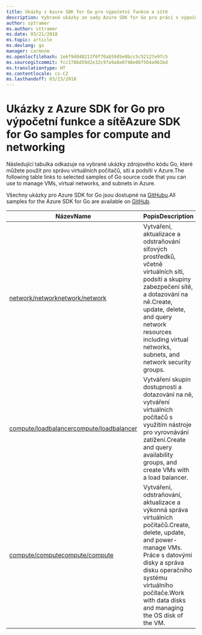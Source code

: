 ```yaml
---
title: Ukázky z Azure SDK for Go pro výpočetní funkce a sítě
description: Vybrané ukázky ze sady Azure SDK for Go pro práci s výpočetními funkcemi, jako jsou virtuální počítače a virtuální sítě
author: sptramer
ms.author: sttramer
ms.date: 03/21/2018
ms.topic: article
ms.devlang: go
manager: carmonm
ms.openlocfilehash: 1e6f9d848213f0f70ab59d5e0bcc5c52127e97c5
ms.sourcegitcommit: fcc1786d59d2e32c97a9a8e0748e06f564a961bd
ms.translationtype: HT
ms.contentlocale: cs-CZ
ms.lasthandoff: 03/23/2018
---
```

# <a name="azure-sdk-for-go-samples-for-compute-and-networking"></a><span data-ttu-id="170bc-103">Ukázky z Azure SDK for Go pro výpočetní funkce a sítě</span><span class="sxs-lookup"><span data-stu-id="170bc-103">Azure SDK for Go samples for compute and networking</span></span>

<span data-ttu-id="170bc-104">Následující tabulka odkazuje na vybrané ukázky zdrojového kódu Go, které můžete použít pro správu virtuálních počítačů, sítí a podsítí v Azure.</span><span class="sxs-lookup"><span data-stu-id="170bc-104">The following table links to selected samples of Go source code that you can use to manage VMs, virtual networks, and subnets in Azure.</span></span> 

<span data-ttu-id="170bc-105">Všechny ukázky pro Azure SDK for Go jsou dostupné na [GitHubu](https://github.com/Azure-Samples/azure-sdk-for-go-samples).</span><span class="sxs-lookup"><span data-stu-id="170bc-105">All samples for the Azure SDK for Go are available on [GitHub](https://github.com/Azure-Samples/azure-sdk-for-go-samples).</span></span>

| <span data-ttu-id="170bc-106">Název</span><span class="sxs-lookup"><span data-stu-id="170bc-106">Name</span></span> | <span data-ttu-id="170bc-107">Popis</span><span class="sxs-lookup"><span data-stu-id="170bc-107">Description</span></span> |
|------|-------------|
| [<span data-ttu-id="170bc-108">network/network</span><span class="sxs-lookup"><span data-stu-id="170bc-108">network/network</span></span>](https://github.com/Azure-Samples/azure-sdk-for-go-samples/blob/master/network/network.go) | <span data-ttu-id="170bc-109">Vytváření, aktualizace a odstraňování síťových prostředků, včetně virtuálních sítí, podsítí a skupiny zabezpečení sítě, a dotazování na ně.</span><span class="sxs-lookup"><span data-stu-id="170bc-109">Create, update, delete, and query network resources including virtual networks, subnets, and network security groups.</span></span> |
| [<span data-ttu-id="170bc-110">compute/loadbalancer</span><span class="sxs-lookup"><span data-stu-id="170bc-110">compute/loadbalancer</span></span>](https://github.com/Azure-Samples/azure-sdk-for-go-samples/blob/master/compute/loadbalancer.go) | <span data-ttu-id="170bc-111">Vytváření skupin dostupnosti a dotazování na ně, vytváření virtuálních počítačů s využitím nástroje pro vyrovnávání zatížení.</span><span class="sxs-lookup"><span data-stu-id="170bc-111">Create and query availability groups, and create VMs with a load balancer.</span></span> |
| [<span data-ttu-id="170bc-112">compute/compute</span><span class="sxs-lookup"><span data-stu-id="170bc-112">compute/compute</span></span>](https://github.com/Azure-Samples/azure-sdk-for-go-samples/blob/master/compute/compute.go) | <span data-ttu-id="170bc-113">Vytváření, odstraňování, aktualizace a výkonná správa virtuálních počítačů.</span><span class="sxs-lookup"><span data-stu-id="170bc-113">Create, delete, update, and power-manage VMs.</span></span> <span data-ttu-id="170bc-114">Práce s datovými disky a správa disku operačního systému virtuálního počítače.</span><span class="sxs-lookup"><span data-stu-id="170bc-114">Work with data disks and managing the OS disk of the VM.</span></span> |
